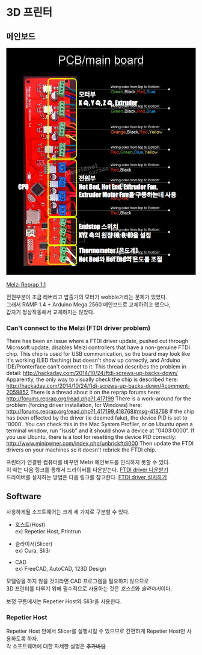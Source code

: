 # 3D 프린터

## 메인보드
![](/3D_Printer/Cloud_3D_Printer_Motherboard.png)

[Melzi Reprap 1.1](http://reprap.org/wiki/Melzi)  

전원부분이 조금 타버리고 압출기의 모터가 wobble거리는 문제가 있었다.  
그래서 RAMP 1.4 + Arduino Mega 2560 메인보드로 교체하려고 했으나,  
갑자기 정상작동해서 교체하지는 않았다.

### Can't connect to the Melzi (FTDI driver problem)
There has been an issue where a FTDI driver update, pushed out through Microsoft update, disables Melzi controllers that have a non-genuine FTDI chip. This chip is used for USB communication, so the board may look like it's working (LED flashing) but doesn't show up correctly, and Arduino IDE/Pronterface can't connect to it.
This thread describes the problem in detail: http://hackaday.com/2014/10/24/ftdi-screws-up-backs-down/ 
Apparently, the only way to visually check the chip is described here: http://hackaday.com/2014/10/24/ftdi-screws-up-backs-down/#comment-2059852 
There is a thread about it on the reprap forums here: http://forums.reprap.org/read.php?1,417199 
There is a work-around for the problem (forcing driver installation, for Windows) here: http://forums.reprap.org/read.php?1,417199,418768#msg-418768
If the chip has been effected by the driver (ie deemed fake), the device PID is set to '0000'. You can check this in the Mac System Profiler, or on Ubuntu open a terminal window, run "lsusb" and it should show a device at "0403:0000". If you use Ubuntu, there is a tool for resetting the device PID correctly: http://www.minipwner.com/index.php/unbrickftdi000 Then update the FTDI drivers on your machines so it doesn't rebrick the FTDI chip.

프린터가 연결된 컴퓨터를 바꾸면 Melzi 메인보드를 인식하지 못할 수 있다.  
이 때는 다음 링크를 통해서 드라이버를 다운받는다. [FTDI driver 다운받기](http://www.ftdichip.com/Drivers/VCP.htm)  
드라이버를 설치하는 방법은 다음 링크를 참고한다. [FTDI driver 설치하기](http://forums.reprap.org/read.php?1,417199,418768#msg-418768)

## Software

사용하게될 소프트웨어는 크게 세 가지로 구분할 수 있다.  

 - 호스트(Host)  
	ex) Repetier Host, Printrun
 
 - 슬라이서(Slicer)  
	ex) Cura, Sli3r
 
 - CAD  
	ex) FreeCAD, AutoCAD, 123D Design
 
모델링을 하지 않을 것이라면 CAD 프로그램을 필요하지 않으므로  
3D 프린터를 다루기 위해 필수적으로 사용하는 것은 *호스트*와 *슬라이서*이다.

보정 구름에서는 Repetier Host와 Sli3r을 사용한다.

### Repetier Host

Repetier Host 안에서 Slicer를 실행시킬 수 있으므로 간편하게 Repetier Host만 사용하도록 하자.  
각 소프트웨어에 대한 자세한 설명은 ~~추가바람~~
